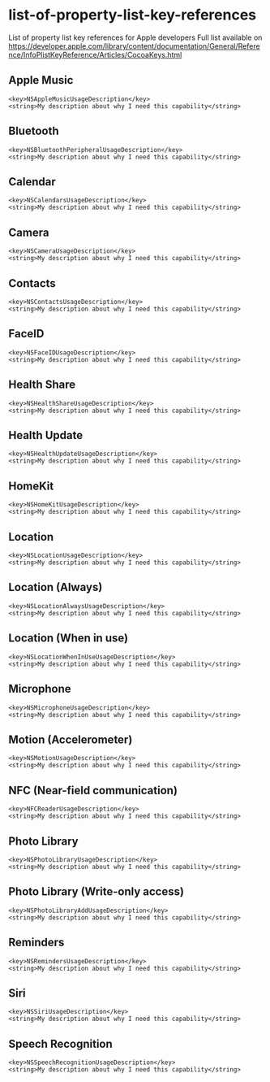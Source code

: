 # list-of-property-list-key-references
List of property list key references for Apple developers 
Full list available on https://developer.apple.com/library/content/documentation/General/Reference/InfoPlistKeyReference/Articles/CocoaKeys.html

## Apple Music
```
<key>NSAppleMusicUsageDescription</key>
<string>My description about why I need this capability</string>
```

## Bluetooth
```
<key>NSBluetoothPeripheralUsageDescription</key>  
<string>My description about why I need this capability</string>
```

## Calendar
```
<key>NSCalendarsUsageDescription</key>
<string>My description about why I need this capability</string>
```

## Camera
```
<key>NSCameraUsageDescription</key>
<string>My description about why I need this capability</string>
```


## Contacts
```
<key>NSContactsUsageDescription</key>
<string>My description about why I need this capability</string>
```


## FaceID
```
<key>NSFaceIDUsageDescription</key>
<string>My description about why I need this capability</string>
```


## Health Share
```
<key>NSHealthShareUsageDescription</key>
<string>My description about why I need this capability</string>
```


## Health Update
```
<key>NSHealthUpdateUsageDescription</key>
<string>My description about why I need this capability</string>
```


## HomeKit
```
<key>NSHomeKitUsageDescription</key>
<string>My description about why I need this capability</string>
```


## Location
```
<key>NSLocationUsageDescription</key>
<string>My description about why I need this capability</string>
```


## Location (Always)
```
<key>NSLocationAlwaysUsageDescription</key>
<string>My description about why I need this capability</string>
```


## Location (When in use)
```
<key>NSLocationWhenInUseUsageDescription</key>
<string>My description about why I need this capability</string>
```


## Microphone
```
<key>NSMicrophoneUsageDescription</key>
<string>My description about why I need this capability</string>
```


## Motion (Accelerometer)
```
<key>NSMotionUsageDescription</key>
<string>My description about why I need this capability</string>
```


## NFC (Near-field communication)
```
<key>NFCReaderUsageDescription</key>
<string>My description about why I need this capability</string>
```

## Photo Library
```
<key>NSPhotoLibraryUsageDescription</key>
<string>My description about why I need this capability</string>
```

## Photo Library (Write-only access)
```
<key>NSPhotoLibraryAddUsageDescription</key>
<string>My description about why I need this capability</string>
```

## Reminders
```
<key>NSRemindersUsageDescription</key>
<string>My description about why I need this capability</string>
```

## Siri
```
<key>NSSiriUsageDescription</key>
<string>My description about why I need this capability</string>
```

## Speech Recognition
```
<key>NSSpeechRecognitionUsageDescription</key>
<string>My description about why I need this capability</string>
```
